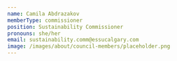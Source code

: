 ```yaml
---
name: Camila Abdrazakov
memberType: commissioner
position: Sustainability Commissioner
pronouns: she/her
email: sustainability.comm@essucalgary.com
image: /images/about/council-members/placeholder.png
---
```

